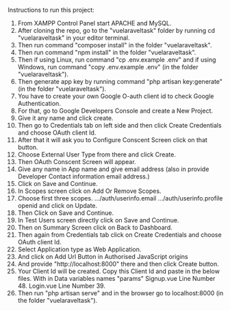 Instructions to run this project:

1. From XAMPP Control Panel start APACHE and MySQL.
2. After cloning the repo, go to the "vuelaraveltask" folder by running cd "vuelaraveltask"
   in your editor terminal.
3. Then run command "composer install" in the folder "vuelaraveltask".
4. Then run command "npm install" in the folder "vuelaraveltask".
5. Then if using Linux, run command "cp .env.example .env" and if
   using Windows, run command "copy .env.example .env" (in the folder "vuelaraveltask").
6. Then generate app key by running command "php artisan key:generate" (in the folder "vuelaraveltask"). 
7. You have to create your own Google O-auth client id to check Google Authentication.
8. For that, go to Google Developers Console and create a New Project.
9. Give it any name and click create.
10. Then go to Credentials tab on left side and then click Create Credentials and choose OAuth client Id.
11. After that it will ask you to Configure Conscent Screen click on that button.
12. Choose External User Type from there and click Create.
13. Then OAuth Conscent Screen will appear.
14. Give any name in App name and give email address (also in provide Developer Contact information email address.)
15. Click on Save and Continue.
16. In Scopes screen click on Add Or Remove Scopes.
17. Choose first three scopes.
    .../auth/userinfo.email	
    .../auth/userinfo.profile
    openid
    and click on Update.
18. Then Click on Save and Continue.
19. In Test Users screen directly click on Save and Continue.
20. Then on Summary Screen click on Back to Dashboard.
21. Then again from Credentials tab click on Create Credentials and choose OAuth client Id.
22. Select Application type as Web Application.
23. And click on Add Url Button in Authorised JavaScript origins
24. And provide "http://localhost:8000" there and then click Create button.
25. Your Client Id will be created. Copy this Client Id and paste in the below files.
    With in Data variables names "params"
        Signup.vue Line Number 48.
        Login.vue Line Number 39. 
26. Then run "php artisan serve" and in the browser go to localhost:8000 (in the folder "vuelaraveltask").
